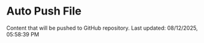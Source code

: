 # Auto Push File

Content that will be pushed to GitHub repository.
Last updated: 08/12/2025, 05:58:39 PM